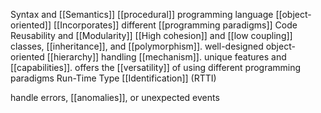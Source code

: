 
Syntax and [[Semantics]]
[[procedural]] programming language
[[object-oriented]]
[[Incorporates]] different [[programming paradigms]]
Code Reusability and [[Modularity]]
[[High cohesion]] and [[low coupling]]
classes, [[inheritance]], and [[polymorphism]].
well-designed object-oriented [[hierarchy]]
handling [[mechanism]].
unique features and [[capabilities]].
offers the [[versatility]] of using different programming paradigms
Run-Time Type [[Identification]] (RTTI)

handle errors, [[anomalies]], or unexpected events